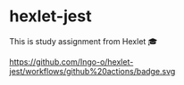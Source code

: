 # hexlet-jest
This is study assignment from Hexlet 🎓

https://github.com/Ingo-o/hexlet-jest/workflows/github%20actions/badge.svg
